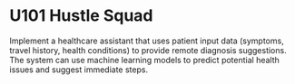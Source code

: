 # U101 Hustle Squad
 Implement a healthcare assistant that uses patient input data (symptoms, 
travel history, health conditions) to provide remote diagnosis suggestions. The system 
can use machine learning models to predict potential health issues and suggest 
immediate steps.
